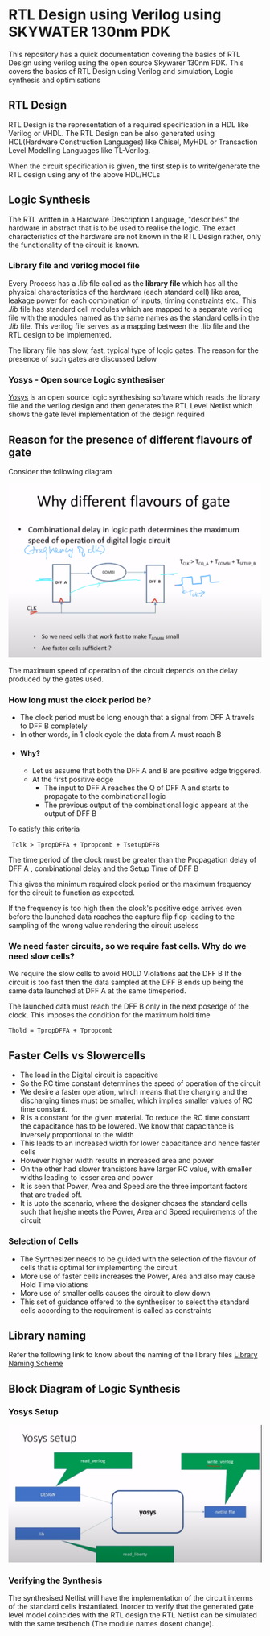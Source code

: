 # RTL Design using Verilog using SKYWATER 130nm PDK

This repository has a quick documentation covering the basics of RTL Design using verilog using the open source Skywarer 130nm PDK. This covers the basics of RTL Design using Verilog and simulation, Logic synthesis and optimisations


## RTL Design

RTL Design is the representation of a required specification in a HDL like Verilog or VHDL. The RTL Design can be also generated using HCL(Hardware Construction Languages) like Chisel, MyHDL or Transaction Level Modelling Languages like TL-Verilog.

When the circuit specification is given, the first step is to write/generate the RTL design using any of the above HDL/HCLs

## Logic Synthesis

The RTL written in a Hardware Description Language, "describes" the hardware in abstract that is to be used to realise the logic. The exact characteristics of the hardware are not known in the RTL Design rather, only the functionality of the circuit is known.

### Library file and verilog model file
Every Process has a *.lib* file called as the **library file** which has all the physical characteristics of the hardware (each standard cell) like area, leakage power for each combination of inputs, timing constraints etc., This *.lib* file has standard cell modules which are mapped to a separate verilog file with the modules named as the same names as the standard cells in the *.lib* file. This verilog file serves as a mapping between the .lib file and the RTL design to be implemented.

The library file has slow, fast, typical type of logic gates. The reason for the presence of such gates are discussed below

### Yosys - Open source Logic synthesiser

[Yosys](http://www.clifford.at/yosys/) is an open source logic synthesising software which reads the library file and the verilog design and then generates the RTL Level Netlist which shows the gate level implementation of the design required

## Reason for the presence of different flavours of gate

Consider the following diagram

 ![Launch and capture flip flop circuit arrangement with a combinational delay](https://github.com/shariethernet/RTL-design-using-Verilog-with-SKY130-Technology/blob/main/images/1.PNG)

The maximum speed of operation of the circuit depends on the delay produced by the gates used. 

### How long must the clock period be?

 - The clock period must be long enough that a signal from DFF A travels
   to DFF     			 B completely
- In other words, in 1 clock cycle the data from A must reach B
- #### Why? 
	- Let us assume that both the DFF A and B are positive edge triggered. 
	- At the first positive edge 
		- The input to DFF A reaches the Q of DFF A and starts to propagate to the combinational logic
		- The previous output of the combinational logic appears at the output of DFF B

To satisfy this criteria 

	 Tclk > TpropDFFA + Tpropcomb + TsetupDFFB
The time period of the clock must be greater than the Propagation delay of DFF A , combinational delay and the Setup Time of DFF B

This gives the minimum required clock period or the maximum frequency for the circuit to function as expected.

If the frequency is too high then the clock's positive edge arrives even before the launched data reaches the capture flip flop leading to the sampling of the wrong value rendering the circuit useless

### We need faster circuits, so we require fast cells. Why do we need slow cells?

We require the slow cells to avoid HOLD Violations aat the DFF B
If the circuit is too fast then the data sampled at the DFF B ends up being the same data launched at DFF A at the same timeperiod.

The launched data must reach the DFF B only in the next posedge of the clock. This imposes the condition for the maximum hold time

	Thold = TpropDFFA + Tpropcomb 

## Faster Cells vs Slowercells

 - The load in the Digital circuit is capacitive
 - So the RC time constant determines the speed of operation of the circuit
 - We desire a faster operation, which means that the charging and the discharging times must be smaller, which implies smaller values of RC time constant. 
 - R is a constant for the given material. To reduce the RC time constant the capacitance has to be lowered. We know that capacitance is inversely proportional to the width
 - This leads to an increased width for lower capacitance and hence faster cells
 - However higher width results in increased area and power
 - On the other had slower transistors have larger RC value, with smaller widths leading to lesser area and power
 - It is seen that Power, Area and Speed are the three important factors that are traded off.
 - It is upto the scenario, where the designer choses the standard cells such that he/she meets the Power, Area and Speed requirements of the circuit

### Selection of Cells
 - The Synthesizer needs to be guided with the selection of the flavour of cells that is optimal for implementing the circuit
 - More use of faster cells increases the Power, Area and also may cause Hold Time violations
 - More use of smaller cells causes the circuit to slow down 
 - This set of guidance offered to the synthesiser to select the standard cells according to the requirement is called as constraints

## Library naming
Refer the following link to know about the naming of the library files
[Library Naming  Scheme
](https://github.com/google/skywater-pdk/blob/main/docs/contents/libraries.rst)

## Block Diagram of Logic Synthesis

### Yosys Setup
![](/images/2.png)

### Verifying the Synthesis
The synthesised Netlist will have the implementation of the circuit interms of the standard cells instantiated. Inorder to verify that the generated gate level model coincides with the RTL design the RTL Netlist can be simulated with the same testbench (The module names dosent change).
